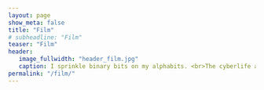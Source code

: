 ```yaml
---
layout: page
show_meta: false
title: "Film"
# subheadline: "Film"
teaser: "Film"
header:
   image_fullwidth: "header_film.jpg"
   caption: I sprinkle binary bits on my alphabits. <br>The cyberlife and times of Kayhan B, digital librarian extraordinaire, podcaster and all around nice guy.
permalink: "/film/"
---
```

